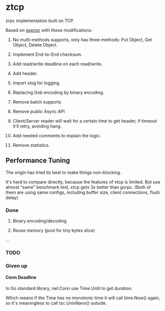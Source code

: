 # ztcp

zrpc implementation built on TCP.

Based on [goproc](https://github.com/valyala/gorpc) with these modifications:

1. No multi-methods supports, only has three methods: Put Object, Get Object, Delete Object.

2. Implement End-to-End checksum.

3. Add read/write deadline on each read/write.

4. Add header.

5. Import xlog for logging.

6. Replacing Gob encoding by binary encoding.

7. Remove batch supports

8. Remove public Async API

9. Client/Server reader will wait for a certain time to get header, if timeout it'll retry, avoiding hang.

10. Add needed comments to explain the logic.

11. Remove statistics.

## Performance Tuning

The origin has tried its best to make things non-blocking.

It's hard to compare directly, because the features of xtcp is limited. But use almost "same" benchmark test,
xtcp gets 3x better than gorpc. (Both of them are using same configs, including buffer size, client connections, flush delay)

### Done

1. Binary encoding/decoding

2. Reuse memory (pool for tiny bytes slice)

...

### TODO

### Given up

#### Conn Deadline

In Go standard library, net.Conn use Time.Until to get duration.

Which means if the Time has no monotonic time it will call time.Now() again,
so it's meaningless to call tsc.UnixNano() outside.

